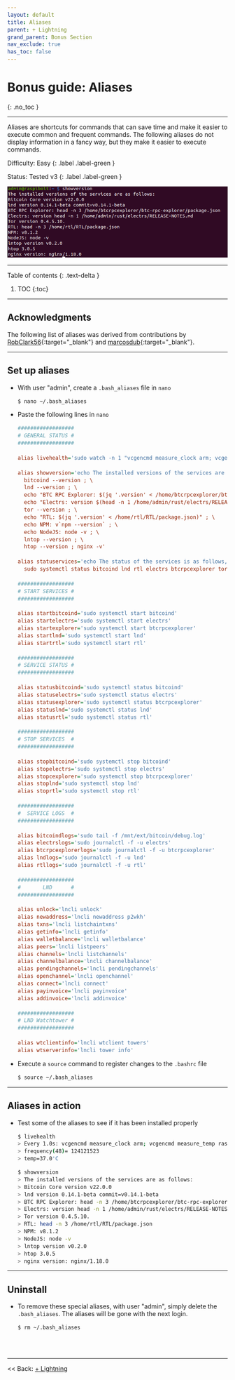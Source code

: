 ```yaml
---
layout: default
title: Aliases
parent: + Lightning
grand_parent: Bonus Section
nav_exclude: true
has_toc: false
---
```


# Bonus guide: Aliases
{: .no_toc }

---

Aliases are shortcuts for commands that can save time and make it easier to execute common and frequent commands. The following aliases do not display information in a fancy way, but they make it easier to execute commands.

Difficulty: Easy
{: .label .label-green }

Status: Tested v3
{: .label .label-green }

![alias](../../images/alias-example.png)

---

Table of contents
{: .text-delta }

1. TOC
{:toc}

---

## Acknowledgments

The following list of aliases was derived from contributions by [RobClark56](https://github.com/robclark56){:target="_blank"} and [marcosdub](https://github.com/marcosdub){:target="_blank"}.

---

## Set up aliases

* With user "admin", create a `.bash_aliases` file in `nano`

  ```sh
  $ nano ~/.bash_aliases
  ```

* Paste the following lines in `nano`

  ```ini
  ##################
  # GENERAL STATUS #
  ################## 
  
  alias livehealth='sudo watch -n 1 "vcgencmd measure_clock arm; vcgencmd measure_temp"'
 
  alias showversion='echo The installed versions of the services are as follows: ; \
    bitcoind --version ; \
    lnd --version ; \
    echo "BTC RPC Explorer: $(jq '.version' < /home/btcrpcexplorer/btc-rpc-explorer/package.json)" ; \
    echo "Electrs: version $(head -n 1 /home/admin/rust/electrs/RELEASE-NOTES.md)" ;
    tor --version ; \
    echo "RTL: $(jq '.version' < /home/rtl/RTL/package.json)" ; \
    echo NPM: v`npm --version` ; \
    echo NodeJS: node -v ; \
    lntop --version ; \
    htop --version ; nginx -v'
    
  alias statuservices='echo The status of the services is as follows, press the space key to advance: ; \
    sudo systemctl status bitcoind lnd rtl electrs btcrpcexplorer tor ssh fail2ban ufw vncserver-x11-serviced'
  
  ##################
  # START SERVICES #
  ##################
  
  alias startbitcoind='sudo systemctl start bitcoind'
  alias startelectrs='sudo systemctl start electrs'
  alias startexplorer='sudo systemctl start btcrpcexplorer'
  alias startlnd='sudo systemctl start lnd'
  alias startrtl='sudo systemctl start rtl'
  
  ##################
  # SERVICE STATUS #
  ##################
  
  alias statusbitcoind='sudo systemctl status bitcoind'
  alias statuselectrs='sudo systemctl status electrs'
  alias statusexplorer='sudo systemctl status btcrpcexplorer'
  alias statuslnd='sudo systemctl status lnd'
  alias statusrtl='sudo systemctl status rtl'
  
  ##################
  # STOP SERVICES  #
  ##################
  
  alias stopbitcoind='sudo systemctl stop bitcoind'
  alias stopelectrs='sudo systemctl stop electrs'
  alias stopcexplorer='sudo systemctl stop btcrpcexplorer'
  alias stoplnd='sudo systemctl stop lnd'
  alias stoprtl='sudo systemctl stop rtl'
  
  ##################
  #  SERVICE LOGS  #
  ##################
  
  alias bitcoindlogs='sudo tail -f /mnt/ext/bitcoin/debug.log'
  alias electrslogs='sudo journalctl -f -u electrs'
  alias btcrpcexplorerlogs='sudo journalctl -f -u btcrpcexplorer'
  alias lndlogs='sudo journalctl -f -u lnd'
  alias rtllogs='sudo journalctl -f -u rtl'
  
  ##################
  #       LND      #
  ##################
  
  alias unlock='lncli unlock'
  alias newaddress='lncli newaddress p2wkh'
  alias txns='lncli listchaintxns'
  alias getinfo='lncli getinfo'
  alias walletbalance='lncli walletbalance'
  alias peers='lncli listpeers'
  alias channels='lncli listchannels'
  alias channelbalance='lncli channelbalance'
  alias pendingchannels='lncli pendingchannels'
  alias openchannel='lncli openchannel'
  alias connect='lncli connect'
  alias payinvoice='lncli payinvoice'
  alias addinvoice='lncli addinvoice'
  
  ##################
  # LND Watchtower #
  ##################
  
  alias wtclientinfo='lncli wtclient towers'
  alias wtserverinfo='lncli tower info'
  
  ```
  
* Execute a `source` command to register changes to the `.bashrc` file

  ```sh 
  $ source ~/.bash_aliases 
  ```

---

## Aliases in action

* Test some of the aliases to see if it has been installed properly

  ```sh
  $ livehealth
  > Every 1.0s: vcgencmd measure_clock arm; vcgencmd measure_temp raspibolt: Tue Dec 14 15:00:21 2021
  > frequency(48)= 124121523
  > temp=37.0'C
  ```
  
  ```sh
  $ showversion
  > The installed versions of the services are as follows:
  > Bitcoin Core version v22.0.0
  > lnd version 0.14.1-beta commit=v0.14.1-beta
  > BTC RPC Explorer: head -n 3 /home/btcrpcexplorer/btc-rpc-explorer/package.json
  > Electrs: version head -n 1 /home/admin/rust/electrs/RELEASE-NOTES.md
  > Tor version 0.4.5.10.
  > RTL: head -n 3 /home/rtl/RTL/package.json
  > NPM: v8.1.2
  > NodeJS: node -v
  > lntop version v0.2.0
  > htop 3.0.5 
  > nginx version: nginx/1.18.0
  ```

---

## Uninstall

* To remove these special aliases, with user "admin", simply delete the `.bash_aliases`. The aliases will be gone with the next login.

  ```sh
  $ rm ~/.bash_aliases
  ```

<br /><br />

---

<< Back: [+ Lightning](index.md)
